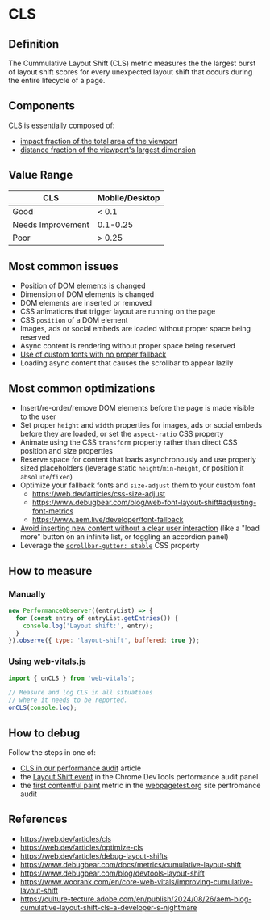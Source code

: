# CLS

## Definition

The Cummulative Layout Shift (CLS) metric measures the the largest burst of layout shift scores for every unexpected layout shift that occurs during the entire lifecycle of a page.

## Components

CLS is essentially composed of:
- [impact fraction of the total area of the viewport](https://web.dev/articles/cls#impact-fraction)
- [distance fraction of the viewport's largest dimension](https://web.dev/articles/cls#distance-fraction)

## Value Range

| CLS               | Mobile/Desktop |
|-------------------|----------------|
| Good              | < 0.1          |
| Needs Improvement | 0.1-0.25       |
| Poor              | > 0.25         |

## Most common issues

- Position of DOM elements is changed
- Dimension of DOM elements is changed
- DOM elements are inserted or removed
- CSS animations that trigger layout are running on the page
- CSS `position` of a DOM element
- Images, ads or social embeds are loaded without proper space being reserved
- Async content is rendering without proper space being reserved
- [Use of custom fonts with no proper fallback](https://www.debugbear.com/blog/web-font-layout-shift)
- Loading async content that causes the scrollbar to appear lazily

## Most common optimizations

- Insert/re-order/remove DOM elements before the page is made visible to the user
- Set proper `height` and `width` properties for images, ads or social embeds before they are loaded, or set the `aspect-ratio` CSS property
- Animate using the CSS `transform` property rather than direct CSS position and size properties
- Reserve space for content that loads asynchronously and use properly sized placeholders (leverage static `height`/`min-height`, or position it `absolute`/`fixed`)
- Optimize your fallback fonts and `size-adjust` them to your custom font
  - https://web.dev/articles/css-size-adjust
  - https://www.debugbear.com/blog/web-font-layout-shift#adjusting-font-metrics
  - https://www.aem.live/developer/font-fallback
- [Avoid inserting new content without a clear user interaction](https://web.dev/articles/optimize-cls#avoid_inserting_new_content_without_a_user_interaction) (like a "load more" button on an infinite list, or toggling an accordion panel)
- Leverage the [`scrollbar-gutter: stable`](https://developer.mozilla.org/en-US/docs/Web/CSS/scrollbar-gutter) CSS property

## How to measure

### Manually
```js
new PerformanceObserver((entryList) => {
  for (const entry of entryList.getEntries()) {
    console.log('Layout shift:', entry);
  }
}).observe({ type: 'layout-shift', buffered: true });
```

### Using web-vitals.js

```js
import { onCLS } from 'web-vitals';

// Measure and log CLS in all situations
// where it needs to be reported.
onCLS(console.log);
```

## How to debug

Follow the steps in one of:
- [CLS in our performance audit](./performance-audit.md#cls) article
- the [Layout Shift event](https://web.dev/articles/debug-layout-shifts#devtools) in the Chrome DevTools performance audit panel
- the [first contentful paint](https://docs.webpagetest.org/getting-started/#first-contentful-paint) metric in the [webpagetest.org]() site perfromance audit


## References

- https://web.dev/articles/cls
- https://web.dev/articles/optimize-cls
- https://web.dev/articles/debug-layout-shifts
- https://www.debugbear.com/docs/metrics/cumulative-layout-shift
- https://www.debugbear.com/blog/devtools-layout-shift
- https://www.woorank.com/en/core-web-vitals/improving-cumulative-layout-shift
- https://culture-tecture.adobe.com/en/publish/2024/08/26/aem-blog-cumulative-layout-shift-cls-a-developer-s-nightmare
